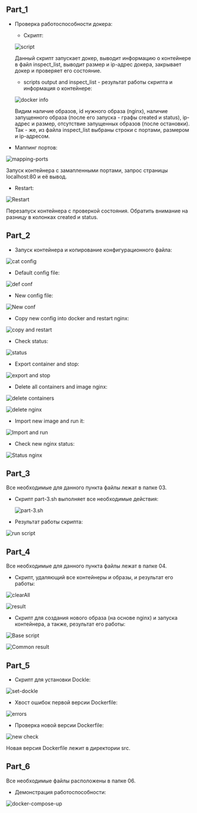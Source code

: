 ## Part_1 ##

 - Проверка работоспособности докера:

   + Скрипт:

   ![script](01/photo/script-1.png "Script")

   Данный скрипт запускает докер, выводит информацию о контейнере в файл inspect_list, выводит размер и ip-адрес докера, закрывает докер и проверяет его состояние.

   + scripts output and inspect_list - результат работы скрипта и информация о контейнере:

   ![docker info](01/photo/run-script.png "run script and read inspect_list")

   Видим наличие образов, id нужного образа (nginx), наличие запущенного образа (после его запуска - графы created и status), ip-адрес и размер, отсутствие запущенных образов (после остановки). Так - же, из файла inspect_list выбраны строки с портами, размером и ip-адресом.

  - Маппинг портов:

   ![mapping-ports](01/photo/mapping-ports.png "Mapping and curl")

   Запуск контейнера с замапленными портами, запрос страницы localhost:80 и её вывод.

  - Restart:

   ![Restart](01/photo/restart.png "Restart")

   Перезапуск контейнера с проверкой состояния. Обратить внимание на разницу в колонках created и status.



## Part_2 ##

  - Запуск контейнера и копирование конфигурационного файла:
   
   ![cat config](02/photo/cat.png "Start docker and copy config file")

  - Default config file:

   ![def conf](02/photo/old-conf.png "Default config")

  - New config file:

   ![New conf](02/photo/new-conf.png "New config file")

  - Copy new config into docker and restart nginx:

   ![copy and restart](02/photo/copy.png "Copy new config and restart nginx")

  - Check status:

   ![status](02/photo/status.png "Check status")

  - Export container and stop:

   ![export and stop](02/photo/export-and-stop.png "Export container and stop it")

  - Delete all containers and image nginx:

   ![delete containers](02/photo/del-containers.png)

   ![delete nginx](02/photo/del-image.png)

  - Import new image and run it:

   ![Import and run](02/photo/import.png)

  - Check new nginx status:

   ![Status nginx](02/photo/new-status.png)



## Part_3 ##

Все необходимые для данного пункта файлы лежат в папке 03.

 - Скрипт part-3.sh выполняет все необходимые действия:
   
   ![part-3.sh](03/photo/part-3.png "Script")

 - Результат работы скрипта:

  ![run script](03/photo/run-part-3.png "Result")


## Part_4 ##

Все необходимые для данного пункта файлы лежат в папке 04.

 - Скрипт, удаляющий все контейнеры и образы, и результат его работы:

  ![clearAll](04/photo/clear-script.png "Clear script")

  ![result](04/photo/clear.png "Result")

 - Cкрипт для создания нового образа (на основе nginx) и запуска контейнера, а также, результат его работы:

  ![Base script](04/photo/base-script.png "Base script")

  ![Common result](04/photo/common-result.png "Result and check")



## Part_5 ##

 - Скрипт для установки Dockle:

  ![set-dockle](05/photo/set-dockle.png "Download and set")

 - Хвост ошибок первой версии Dockerfile:

  ![errors](05/photo/errorFromDockle.png "Errors")

 - Проверка новой версии Dockerfile:

  ![new check](05/photo/checkNewVersion.png "Version 2.0")

Новая версия Dockerfile лежит в директории src.

## Part_6 ## 

Все необходимые файлы расположены в папке 06.

 - Демонстрация работоспособности:

  ![docker-compose-up](06/photo/docker-compose-up.png "Result")


